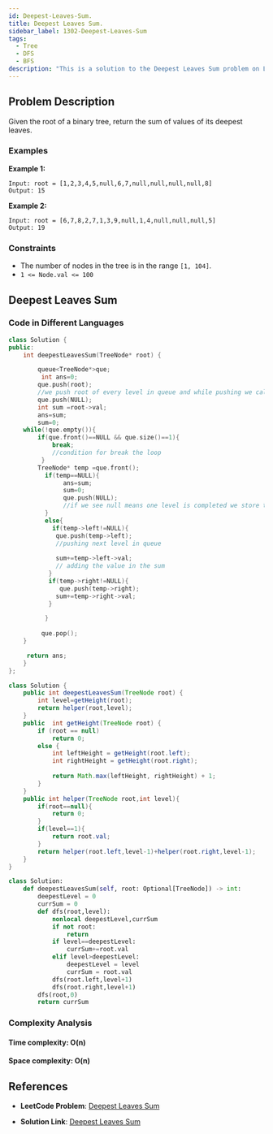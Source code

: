 ```yaml
---
id: Deepest-Leaves-Sum.
title: Deepest Leaves Sum.
sidebar_label: 1302-Deepest-Leaves-Sum
tags:
  - Tree
  - DFS
  - BFS
description: "This is a solution to the Deepest Leaves Sum problem on LeetCode."
---
```


## Problem Description

Given the root of a binary tree, return the sum of values of its deepest leaves.

### Examples

**Example 1:**

```
Input: root = [1,2,3,4,5,null,6,7,null,null,null,null,8]
Output: 15
```
**Example 2:**

```
Input: root = [6,7,8,2,7,1,3,9,null,1,4,null,null,null,5]
Output: 19
```

### Constraints

- The number of nodes in the tree is in the range `[1, 104]`.
- `1 <= Node.val <= 100`


## Deepest Leaves Sum


### Code in Different Languages


```cpp
class Solution {
public:
    int deepestLeavesSum(TreeNode* root) {

        queue<TreeNode*>que;
         int ans=0;
        que.push(root);
        //we push root of every level in queue and while pushing we calculate the sum and store that sum in ans varible when we at last we return ans varibale
        que.push(NULL);
        int sum =root->val;
        ans=sum;
        sum=0;
    while(!que.empty()){
        if(que.front()==NULL && que.size()==1){
            break;
            //condition for break the loop
         }
        TreeNode* temp =que.front();
          if(temp==NULL){
               ans=sum;
               sum=0;
               que.push(NULL);
               //if we see null means one level is completed we store the sum in ans and empty the sum
          }
          else{
            if(temp->left!=NULL){
             que.push(temp->left);
             //pushing next level in queue
        
             sum+=temp->left->val;
             // adding the value in the sum
           }
           if(temp->right!=NULL){
              que.push(temp->right);
             sum+=temp->right->val;
           }

          }
          
         que.pop();
    }

     return ans;   
    }
};

```


```java
class Solution {
    public int deepestLeavesSum(TreeNode root) {
        int level=getHeight(root);
        return helper(root,level);        
    }
    public  int getHeight(TreeNode root) {
        if (root == null)
            return 0;
        else {
            int leftHeight = getHeight(root.left);
            int rightHeight = getHeight(root.right);
            
            return Math.max(leftHeight, rightHeight) + 1;
        }
    }
    public int helper(TreeNode root,int level){
        if(root==null){
            return 0;
        }
        if(level==1){
            return root.val;
        }
        return helper(root.left,level-1)+helper(root.right,level-1);
    }
}
```



```python
class Solution:
    def deepestLeavesSum(self, root: Optional[TreeNode]) -> int:
        deepestLevel = 0
        currSum = 0
        def dfs(root,level):
            nonlocal deepestLevel,currSum
            if not root:
                return 
            if level==deepestLevel:
                currSum+=root.val
            elif level>deepestLevel:
                deepestLevel = level
                currSum = root.val 
            dfs(root.left,level+1)
            dfs(root.right,level+1)
        dfs(root,0)
        return currSum
```


### Complexity Analysis

#### Time complexity: O(n)

#### Space complexity: O(n)


## References

- **LeetCode Problem**: [Deepest Leaves Sum]([https://leetcode.com/problems/smallest-range-ii/description/](https://leetcode.com/problems/deepest-leaves-sum/description/))

- **Solution Link**: [Deepest Leaves Sum]([https://leetcode.com/problems/smallest-range-ii/solutions/](https://leetcode.com/problems/deepest-leaves-sum/solutions/5397378/dfs-solution-python/))
